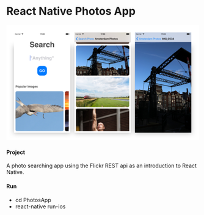 # React Native Photos App

![Screenshots of the app](media/header.png)

#### Project
A photo searching app using the Flickr REST api as an introduction to React Native. 

#### Run
* cd PhotosApp
* react-native run-ios
